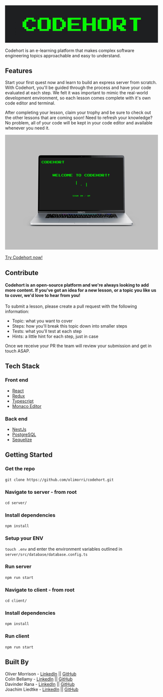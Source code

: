 ![><](https://github.com/olimorri/codehort/blob/olimorri-patch-1/client/src/assets/codehort-logo.jpg)

Codehort is an e-learning platform that makes complex software engineering topics approachable and easy to understand.

## Features

Start your first quest now and learn to build an express server from scratch. With Codehort, you'll be guided through the process and have your code evaluated at each step. We felt it was important to mimic the real-world development environment, so each lesson comes complete with it's own code editor and terminal.

After completing your lesson, claim your trophy and be sure to check out the other lessons that are coming soon! Need to refresh your knowledge? No problem, all of your code will be kept in your code editor and available whenever you need it.

![><](https://github.com/olimorri/codehort/blob/main/client/assets/codehortscreens.gif)

[Try Codehort now!](https://codehort-client.herokuapp.com/)


## Contribute

#### Codehort is an open-source platform and we're always looking to add more content. If you've got an idea for a new lesson, or a topic you like us to cover, we'd love to hear from you! 

To submit a lesson, please create a pull request with the following information:

- Topic: what you want to cover
- Steps: how you'll break this topic down into smaller steps
- Tests: what you'll test at each step
- Hints: a little hint for each step, just in case

Once we receive your PR the team will review your submission and get in touch ASAP.

## Tech Stack

### Front end

- [React](https://reactjs.org/)
- [Redux](https://redux.js.org/)
- [Typescript](https://www.typescriptlang.org/)
- [Monaco Editor](https://microsoft.github.io/monaco-editor/)

### Back end

- [NestJs](https://nestjs.com/)
- [PostgreSQL](https://www.postgresql.org/)
- [Sequelize](https://sequelize.org/master/)

## Getting Started

### Get the repo

`git clone https://github.com/olimorri/codehort.git`

### Navigate to server - from root

`cd server/`

### Install dependencies

`npm install`

### Setup your ENV

`touch .env` and enter the environment variables outlined in `server/src/database/database.config.ts`

### Run server

`npm run start`

### Navigate to client - from root

`cd client/`

### Install dependencies

`npm install`

### Run client

`npm run start`

## Built By

Oliver Morrison - [LinkedIn](https://www.linkedin.com/in/olivercharlesmorrison/) || [GitHub](https://github.com/olimorri)  
Colin Bellamy - [LinkedIn](https://www.linkedin.com/in/colin-bellamy/) || [GitHub](https://github.com/cjb0s)  
Davinder Rana - [LinkedIn](https://www.linkedin.com/in/davinder-rana/) || [GitHub](https://github.com/VinRanana)  
Joachim Liedtke - [LinkedIn](https://www.linkedin.com/in/joachim-liedtke/) || [GitHub](https://github.com/JoachimLi)  
